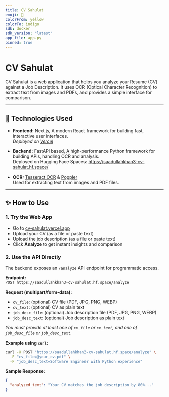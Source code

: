 ```yaml
---
title: CV Sahulat
emoji: 📄
colorFrom: yellow
colorTo: indigo
sdk: docker
sdk_version: "latest"
app_file: app.py
pinned: true
---
```


# CV Sahulat

CV Sahulat is a web application that helps you analyze your Resume (CV) against a Job Description. It uses OCR (Optical Character Recognition) to extract text from images and PDFs, and provides a simple interface for comparison.

---

## 🚀 Technologies Used

- **Frontend:** 
  Next.js, A modern React framework for building fast, interactive user interfaces.  
  _Deployed on [Vercel](https://cv-sahulat.vercel.app/)_

- **Backend:** 
  FastAPI based, A high-performance Python framework for building APIs, handling OCR and analysis.  
  Deployed on Hugging Face Spaces: https://saadullahkhan3-cv-sahulat.hf.space/

- **OCR:** [Tesseract OCR](https://github.com/tesseract-ocr/tesseract) & [Poppler](https://poppler.freedesktop.org/)  
  Used for extracting text from images and PDF files.

---

## ✨ How to Use

### 1. Try the Web App

- Go to [cv-sahulat.vercel.app](https://cv-sahulat.vercel.app/)
- Upload your CV (as a file or paste text)
- Upload the job description (as a file or paste text)
- Click **Analyze** to get instant insights and comparison

### 2. Use the API Directly

The backend exposes an `/analyze` API endpoint for programmatic access.

**Endpoint:**  
`POST https://saadullahkhan3-cv-sahulat.hf.space/analyze`

**Request (multipart/form-data):**
- `cv_file`: (optional) CV file (PDF, JPG, PNG, WEBP)
- `cv_text`: (optional) CV as plain text
- `job_desc_file`: (optional) Job description file (PDF, JPG, PNG, WEBP)
- `job_desc_text`: (optional) Job description as plain text

_You must provide at least one of `cv_file` or `cv_text`, and one of `job_desc_file` or `job_desc_text`._

**Example using `curl`:**
```bash
curl -X POST "https://saadullahkhan3-cv-sahulat.hf.space/analyze" \
  -F "cv_file=@your_cv.pdf" \
  -F "job_desc_text=Software Engineer with Python experience"
```

**Sample Response:**
```json
{
  "analyzed_text": "Your CV matches the job description by 80%..."
}
```